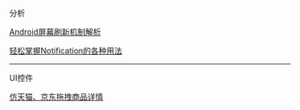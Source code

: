 分析

[Android屏幕刷新机制解析](https://mp.weixin.qq.com/s/OfeHn8Gf3MBaDvxs-DOzNg)

[轻松掌握Notification的各种用法](https://mp.weixin.qq.com/s/2TaWICQ4nWV3TuPG71CBGw)

---

UI控件

[仿天猫、京东拖拽商品详情](https://www.jianshu.com/p/db3643115521)


